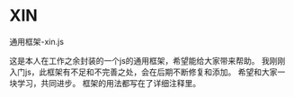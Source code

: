 # XIN
通用框架-xin.js


这是本人在工作之余封装的一个js的通用框架，希望能给大家带来帮助。
我刚刚入门js，此框架有不足和不完善之处，会在后期不断修复和添加。
希望和大家一块学习，共同进步。
框架的用法都写在了详细注释里。
